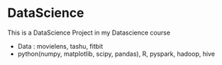 # DataScience
This is a DataScience Project in my Datascience course

* Data : movielens, tashu, fitbit
* python(numpy, matplotlib, scipy, pandas), R, pyspark, hadoop, hive
